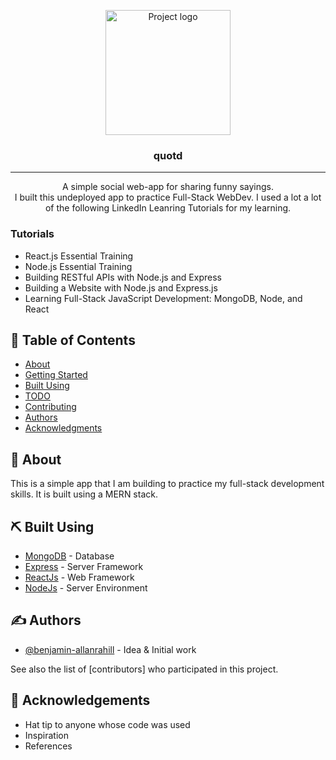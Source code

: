 <p align="center">
<!--   <a href="" rel="noopener"> -->
 <img width=200px height=200px src="https://cdn4.iconfinder.com/data/icons/multimedia-75/512/multimedia-29-256.png" alt="Project logo"></a>
</p>

<h3 align="center">quotd</h3>

<!-- <div align="center">

[![Status](https://img.shields.io/badge/status-active-success.svg)]()
[![GitHub Issues](https://img.shields.io/github/issues/kylelobo/The-Documentation-Compendium.svg)](https://github.com/benjamin-allanrahill/quote-book/issues)
[![GitHub Pull Requests](https://img.shields.io/github/issues-pr/kylelobo/The-Documentation-Compendium.svg)](https://github.com/benjamin-allanrahill/quote-book/pulls)

</div> -->

---

<p align="center"> A simple social web-app for sharing funny sayings. 
    <br> 
 I built this undeployed app to practice Full-Stack WebDev. I used a lot a lot of the following LinkedIn Leanring Tutorials for my learning.
</p>

### Tutorials
* React.js Essential Training
* Node.js Essential Training
* Building RESTful APIs with Node.js and Express
* Building a Website with Node.js and Express.js
* Learning Full-Stack JavaScript Development: MongoDB, Node, and React


## 📝 Table of Contents

- [About](#about)
- [Getting Started](#getting_started)
- [Built Using](#built_using)
- [TODO](../TODO.md)
- [Contributing](../CONTRIBUTING.md)
- [Authors](#authors)
- [Acknowledgments](#acknowledgement)

## 🧐 About <a name = "about"></a>

This is a simple app that I am building to practice my full-stack development skills. It is built using a MERN stack.


## ⛏️ Built Using <a name = "built_using"></a>

- [MongoDB](https://www.mongodb.com/) - Database
- [Express](https://expressjs.com/) - Server Framework
- [ReactJs](https://reactjs.org/) - Web Framework
- [NodeJs](https://nodejs.org/en/) - Server Environment

## ✍️ Authors <a name = "authors"></a>

- [@benjamin-allanrahill](https://github.com/benjamin-allanrahill) - Idea & Initial work

See also the list of [contributors] who participated in this project.

## 🎉 Acknowledgements <a name = "acknowledgement"></a>

- Hat tip to anyone whose code was used
- Inspiration
- References
